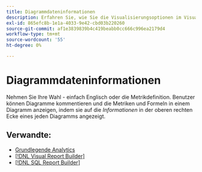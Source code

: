 ```yaml
---
title: Diagrammdateninformationen
description: Erfahren Sie, wie Sie die Visualisierungsoptionen im Visual Report Builder verwenden.
exl-id: 865efc8b-1e1a-4033-9e42-cbd03b220260
source-git-commit: af1e3839839b4c419beabb0cc666c996ea2179d4
workflow-type: tm+mt
source-wordcount: '55'
ht-degree: 0%

---
```


# Diagrammdateninformationen

Nehmen Sie Ihre Wahl - einfach Englisch oder die Metrikdefinition. Benutzer können Diagramme kommentieren und die Metriken und Formeln in einem Diagramm anzeigen, indem sie auf die _Informationen_ in der oberen rechten Ecke eines jeden Diagramms angezeigt.

## Verwandte:

* [Grundlegende Analytics](../../data-analyst/analysis/basic-analytics.md)
* [[!DNL Visual Report Builder]](../../data-user/reports/ess-rpt-build-visual.md)
* [[!DNL SQL Report Builder]](../../data-analyst/dev-reports/sql-rpt-bldr.md)
